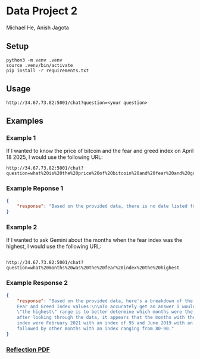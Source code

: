 # Data Project 2

Michael He, Anish Jagota

## Setup

```
python3 -m venv .venv
source .venv/bin/activate
pip install -r requirements.txt
```

## Usage

```
http://34.67.73.82:5001/chat?question=<your question>
```

## Examples

### Example 1

If I wanted to know the price of bitcoin and the fear and greed index on April 18 2025, I would use the following URL:

```
http://34.67.73.82:5001/chat?question=what%20is%20the%20price%20of%20bitcoin%20and%20fear%20and%20greed%20index%20on%20April%2018%202025
```

### Example Reponse 1

```json
{
    "response": "Based on the provided data, there is no date listed for April 18, 2025."
}
```

### Example 2

If I wanted to ask Gemini about the months when the fear index was the highest, I would use the following URL:

```

http://34.67.73.82:5001/chat?question=what%20months%20was%20the%20fear%20index%20the%20highest

```

### Example Response 2

```json
{
    "response": "Based on the provided data, here's a breakdown of the months with the highest
	Fear and Greed Index values:\n\nTo accurately get an answer I would need to know what
	\"the highest\" range is to better determine which months were the \"highest.\" \n\nHowever,
	after looking through the data, it appears that the months with the highest fear and greed
	index were February 2021 with an index of 95 and June 2019 with an index of 95, closely
	followed by other months with an index ranging from 80-90."
}
```

### [Reflection PDF](https://github.com/MichaelHeUVA/Data-Project-2/blob/main/Reflection%20Report.pdf)
